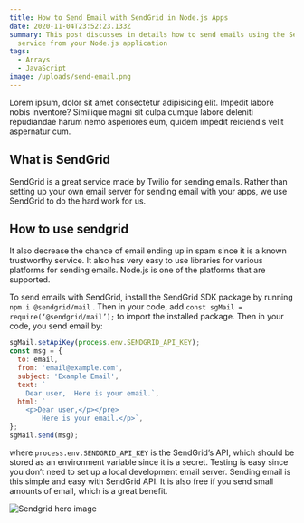 ```yaml
---
title: How to Send Email with SendGrid in Node.js Apps
date: 2020-11-04T23:52:23.133Z
summary: This post discusses in details how to send emails using the SendGrid
  service from your Node.js application
tags:
  - Arrays
  - JavaScript
image: /uploads/send-email.png
---
```

Lorem ipsum, dolor sit amet consectetur adipisicing elit. Impedit labore nobis inventore? Similique magni sit culpa cumque labore deleniti repudiandae harum nemo asperiores eum, quidem impedit reiciendis velit aspernatur cum.

## What is SendGrid

SendGrid is a great service made by Twilio for sending emails. Rather than setting up your own email server for sending email with your apps, we use SendGrid to do the hard work for us.

## How to use sendgrid

It also decrease the chance of email ending up in spam since it is a known trustworthy service.
It also has very easy to use libraries for various platforms for sending emails. Node.js is one of the platforms that are supported.

To send emails with SendGrid, install the SendGrid SDK package by running `npm i @sendgrid/mail` . Then in your code, add `const sgMail = require(‘@sendgrid/mail’);` to import the installed package.
Then in your code, you send email by:

```js
sgMail.setApiKey(process.env.SENDGRID_API_KEY);
const msg = {
  to: email,
  from: 'email@example.com',
  subject: 'Example Email',
  text: `
    Dear user,  Here is your email.`,
  html: `
    <p>Dear user,</p></pre>
        Here is your email.</p>`,
};
sgMail.send(msg);
```

where `process.env.SENDGRID_API_KEY` is the SendGrid’s API, which should be stored as an environment variable since it is a secret.
Testing is easy since you don’t need to set up a local development email server.
Sending email is this simple and easy with SendGrid API. It is also free if you send small amounts of email, which is a great benefit.

![Sendgrid hero image](assets/uploads/send-email.png)